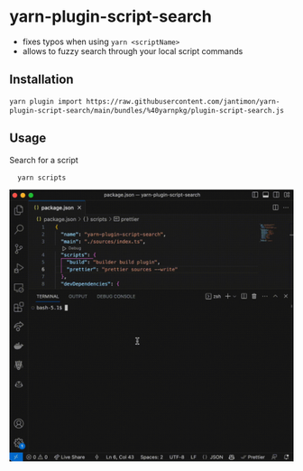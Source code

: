 # yarn-plugin-script-search

- fixes typos when using `yarn <scriptName>`
- allows to fuzzy search through your local script commands

## Installation

```shell
yarn plugin import https://raw.githubusercontent.com/jantimon/yarn-plugin-script-search/main/bundles/%40yarnpkg/plugin-script-search.js
```

## Usage

Search for a script

```
  yarn scripts
```

![Demo of yarn-plugin-script-search](https://raw.githubusercontent.com/jantimon/yarn-plugin-script-search/main/preview.gif)